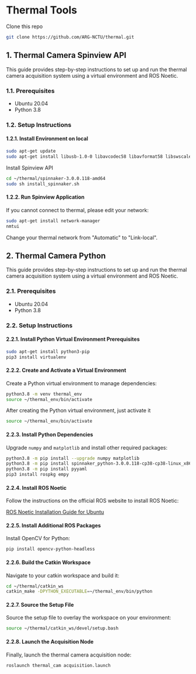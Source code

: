# Thermal Tools

Clone this repo
```sh
git clone https://github.com/ARG-NCTU/thermal.git
```

## 1. Thermal Camera Spinview API

This guide provides step-by-step instructions to set up and run the thermal camera acquisition system using a virtual environment and ROS Noetic.

### 1.1. Prerequisites

- Ubuntu 20.04
- Python 3.8

### 1.2. Setup Instructions

#### 1.2.1. Install Environment on local
```sh
sudo apt-get update
sudo apt-get install libusb-1.0-0 libavcodec58 libavformat58 libswscale5 libswresample3 libavutil56 qt5-default
```

Install Spinview API 
```sh
cd ~/thermal/spinnaker-3.0.0.118-amd64
sudo sh install_spinnaker.sh
```

#### 1.2.2. Run Spinview Application

If you cannot connect to thermal, please edit your network:
```sh
sudo apt-get install network-manager
nmtui
```
Change your thermal network from "Automatic" to "Link-local".

## 2. Thermal Camera Python

This guide provides step-by-step instructions to set up and run the thermal camera acquisition system using a virtual environment and ROS Noetic.

### 2.1. Prerequisites

- Ubuntu 20.04
- Python 3.8

### 2.2. Setup Instructions

#### 2.2.1. Install Python Virtual Environment Prerequisites

```sh
sudo apt-get install python3-pip
pip3 install virtualenv
```

#### 2.2.2. Create and Activate a Virtual Environment

Create a Python virtual environment to manage dependencies:

```sh
python3.8 -m venv thermal_env
source ~/thermal_env/bin/activate
```

After creating the Python virtual environment, just activate it
```sh
source ~/thermal_env/bin/activate
```

#### 2.2.3. Install Python Dependencies

Upgrade `numpy` and `matplotlib` and install other required packages:

```sh
python3.8 -m pip install --upgrade numpy matplotlib
python3.8 -m pip install spinnaker_python-3.0.0.118-cp38-cp38-linux_x86_64/spinnaker_python-3.0.0.118-cp38-cp38-linux_x86_64.whl
python3.8 -m pip install pyyaml
pip3 install rospkg empy
```

#### 2.2.4. Install ROS Noetic

Follow the instructions on the official ROS website to install ROS Noetic:

[ROS Noetic Installation Guide for Ubuntu](https://wiki.ros.org/noetic/Installation/Ubuntu)

#### 2.2.5. Install Additional ROS Packages

Install OpenCV for Python:

```sh
pip install opencv-python-headless
```

#### 2.2.6. Build the Catkin Workspace

Navigate to your catkin workspace and build it:

```sh
cd ~/thermal/catkin_ws
catkin_make -DPYTHON_EXECUTABLE=~/thermal_env/bin/python
```

#### 2.2.7. Source the Setup File

Source the setup file to overlay the workspace on your environment:

```sh
source ~/thermal/catkin_ws/devel/setup.bash
```

#### 2.2.8. Launch the Acquisition Node

Finally, launch the thermal camera acquisition node:

```sh
roslaunch thermal_cam acquisition.launch
```